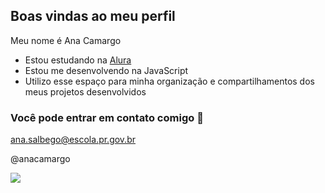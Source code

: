## Boas vindas ao meu perfil 

Meu nome é Ana Camargo 

- Estou estudando na [Alura](https://www.alura.com.br)
- Estou me desenvolvendo na JavaScript
- Utilizo esse espaço para minha organização e compartilhamentos dos meus projetos desenvolvidos

### Você pode entrar em contato comigo 📧

ana.salbego@escola.pr.gov.br

@anacamargo 

![](https://media1.tenor.com/m/XN8kovV4D1wAAAAd/dak-prescott.gif)
